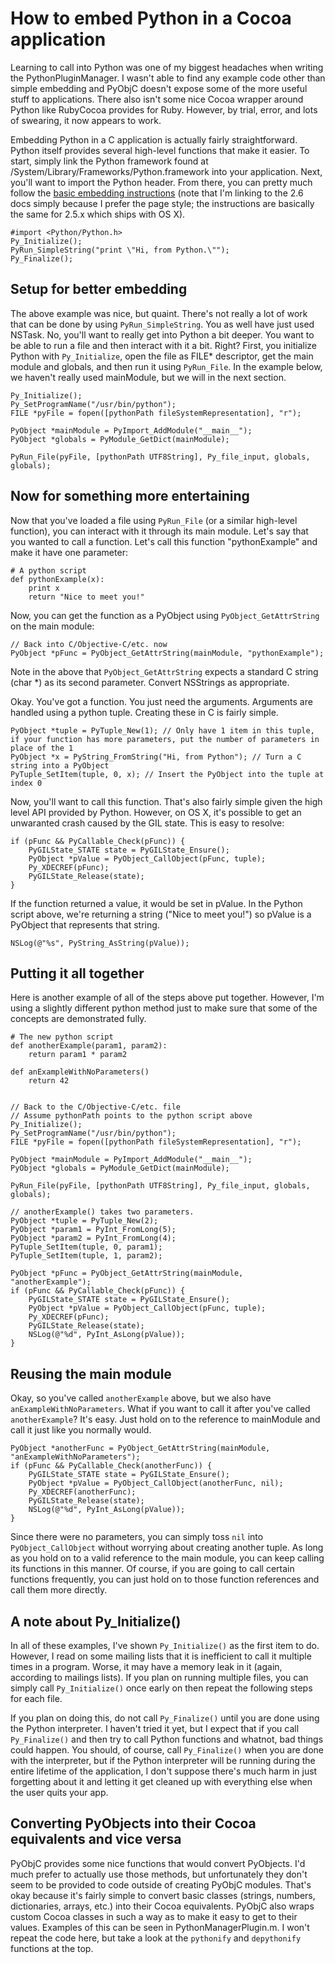# How to embed Python in a Cocoa application

Learning to call into Python was one of my biggest headaches when writing the PythonPluginManager.  I wasn't able to find any example code other than simple embedding and PyObjC doesn't expose some of the more useful stuff to applications.  There also isn't some nice Cocoa wrapper around Python like RubyCocoa provides for Ruby.  However, by trial, error, and lots of swearing, it now appears to work.

Embedding Python in a C application is actually fairly straightforward.  Python itself provides several high-level functions that make it easier.  To start, simply link the Python framework found at /System/Library/Frameworks/Python.framework into your application.  Next, you'll want to import the Python header.  From there, you can pretty much follow the [basic embedding instructions][embed] (note that I'm linking to the 2.6 docs simply because I prefer the page style; the instructions are basically the same for 2.5.x which ships with OS X).

	#import <Python/Python.h>
	Py_Initialize();
	PyRun_SimpleString("print \"Hi, from Python.\"");
	Py_Finalize();

[embed]: http://docs.python.org/extending/embedding.html

## Setup for better embedding

The above example was nice, but quaint.  There's not really a lot of work that can be done by using `PyRun_SimpleString`.  You as well have just used NSTask.  No, you'll want to really get into Python a bit deeper.  You want to be able to run a file and then interact with it a bit.  Right?  First, you initialize Python with `Py_Initialize`, open the file as FILE* descriptor, get the main module and globals, and then run it using `PyRun_File`.  In the example below, we haven't really used mainModule, but we will in the next section.

	Py_Initialize();
	Py_SetProgramName("/usr/bin/python");
	FILE *pyFile = fopen([pythonPath fileSystemRepresentation], "r");

	PyObject *mainModule = PyImport_AddModule("__main__");
	PyObject *globals = PyModule_GetDict(mainModule);

	PyRun_File(pyFile, [pythonPath UTF8String], Py_file_input, globals, globals);

## Now for something more entertaining

Now that you've loaded a file using `PyRun_File` (or a similar high-level function), you can interact with it through its main module.  Let's say that you wanted to call a function.  Let's call this function "pythonExample" and make it have one parameter:

	# A python script
	def pythonExample(x):
		print x
		return "Nice to meet you!"

Now, you can get the function as a PyObject using `PyObject_GetAttrString` on the main module:

	// Back into C/Objective-C/etc. now
	PyObject *pFunc = PyObject_GetAttrString(mainModule, "pythonExample");

Note in the above that `PyObject_GetAttrString` expects a standard C string (char *) as its second parameter.  Convert NSStrings as appropriate.

Okay.  You've got a function.  You just need the arguments.  Arguments are handled using a python tuple.  Creating these in C is fairly simple.

	PyObject *tuple = PyTuple_New(1); // Only have 1 item in this tuple, if your function has more parameters, put the number of parameters in place of the 1
	PyObject *x = PyString_FromString("Hi, from Python"); // Turn a C string into a PyObject
	PyTuple_SetItem(tuple, 0, x); // Insert the PyObject into the tuple at index 0

Now, you'll want to call this function.  That's also fairly simple given the high level API provided by Python.  However, on OS X, it's possible to get an unwaranted crash caused by the GIL state.  This is easy to resolve:

	if (pFunc && PyCallable_Check(pFunc)) {
		PyGILState_STATE state = PyGILState_Ensure();
		PyObject *pValue = PyObject_CallObject(pFunc, tuple);
		Py_XDECREF(pFunc);
		PyGILState_Release(state);
	}

If the function returned a value, it would be set in pValue.  In the Python script above, we're returning a string ("Nice to meet you!") so pValue is a PyObject that represents that string.

	NSLog(@"%s", PyString_AsString(pValue));

## Putting it all together

Here is another example of all of the steps above put together.  However, I'm using a slightly different python method just to make sure that some of the concepts are demonstrated fully.

	# The new python script
	def anotherExample(param1, param2):
		return param1 * param2
	
	def anExampleWithNoParameters()
		return 42


	// Back to the C/Objective-C/etc. file
	// Assume pythonPath points to the python script above
	Py_Initialize();
	Py_SetProgramName("/usr/bin/python");
	FILE *pyFile = fopen([pythonPath fileSystemRepresentation], "r");
	
	PyObject *mainModule = PyImport_AddModule("__main__");
	PyObject *globals = PyModule_GetDict(mainModule);
	
	PyRun_File(pyFile, [pythonPath UTF8String], Py_file_input, globals, globals);
	
	// anotherExample() takes two parameters.
	PyObject *tuple = PyTuple_New(2);
	PyObject *param1 = PyInt_FromLong(5);
	PyObject *param2 = PyInt_FromLong(4);
	PyTuple_SetItem(tuple, 0, param1);
	PyTuple_SetItem(tuple, 1, param2);
	
	PyObject *pFunc = PyObject_GetAttrString(mainModule, "anotherExample");
	if (pFunc && PyCallable_Check(pFunc)) {
		PyGILState_STATE state = PyGILState_Ensure();
		PyObject *pValue = PyObject_CallObject(pFunc, tuple);
		Py_XDECREF(pFunc);
		PyGILState_Release(state);
		NSLog(@"%d", PyInt_AsLong(pValue));
	}

## Reusing the main module

Okay, so you've called `anotherExample` above, but we also have `anExampleWithNoParameters`.  What if you want to call it after you've called `anotherExample`?  It's easy.  Just hold on to the reference to mainModule and call it just like you normally would.

	PyObject *anotherFunc = PyObject_GetAttrString(mainModule, "anExampleWithNoParameters");
	if (pFunc && PyCallable_Check(anotherFunc)) {
		PyGILState_STATE state = PyGILState_Ensure();
		PyObject *pValue = PyObject_CallObject(anotherFunc, nil);
		Py_XDECREF(anotherFunc);
		PyGILState_Release(state);
		NSLog(@"%d", PyInt_AsLong(pValue));
	}

Since there were no parameters, you can simply toss `nil` into `PyObject_CallObject` without worrying about creating another tuple.  As long as you hold on to a valid reference to the main module, you can keep calling its functions in this manner.  Of course, if you are going to call certain functions frequently, you can just hold on to those function references and call them more directly.

## A note about Py_Initialize()

In all of these examples, I've shown `Py_Initialize()` as the first item to do.  However, I read on some mailing lists that it is inefficient to call it multiple times in a program.  Worse, it may have a memory leak in it (again, according to mailings lists).  If you plan on running multiple files, you can simply call `Py_Initialize()` once early on then repeat the following steps for each file.

If you plan on doing this, do not call `Py_Finalize()` until you are done using the Python interpreter.  I haven't tried it yet, but I expect that if you call `Py_Finalize()` and then try to call Python functions and whatnot, bad things could happen.  You should, of course, call `Py_Finalize()` when you are done with the interpreter, but if the Python interpreter will be running during the entire lifetime of the application, I don't suppose there's much harm in just forgetting about it and letting it get cleaned up with everything else when the user quits your app.

## Converting PyObjects into their Cocoa equivalents and vice versa

PyObjC provides some nice functions that would convert PyObjects.  I'd much prefer to actually use those methods, but unfortunately they don't seem to be provided to code outside of creating PyObjC modules.  That's okay because it's fairly simple to convert basic classes (strings, numbers, dictionaries, arrays, etc.) into their Cocoa equivalents.  PyObjC also wraps custom Cocoa classes in such a way as to make it easy to get to their values.  Examples of this can be seen in PythonManagerPlugin.m.  I won't repeat the code here, but take a look at the `pythonify` and `depythonify` functions at the top.